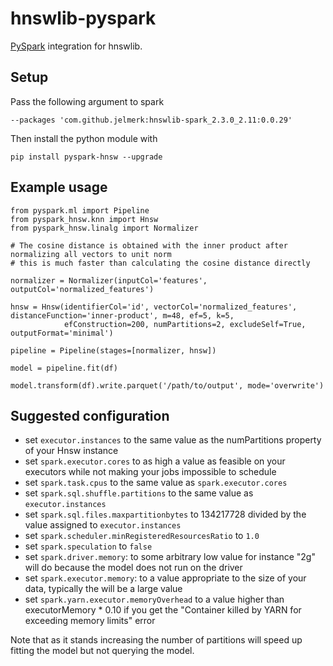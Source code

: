 hnswlib-pyspark
===============

[PySpark](https://spark.apache.org/) integration for hnswlib.

Setup
-----

Pass the following argument to spark

    --packages 'com.github.jelmerk:hnswlib-spark_2.3.0_2.11:0.0.29'

Then install the python module with

    pip install pyspark-hnsw --upgrade
    

Example usage
-------------

    from pyspark.ml import Pipeline
    from pyspark_hnsw.knn import Hnsw
    from pyspark_hnsw.linalg import Normalizer

    # The cosine distance is obtained with the inner product after normalizing all vectors to unit norm
    # this is much faster than calculating the cosine distance directly
    
    normalizer = Normalizer(inputCol='features', outputCol='normalized_features')
    
    hnsw = Hnsw(identifierCol='id', vectorCol='normalized_features', distanceFunction='inner-product', m=48, ef=5, k=5,
                efConstruction=200, numPartitions=2, excludeSelf=True, outputFormat='minimal')
    
    pipeline = Pipeline(stages=[normalizer, hnsw])
    
    model = pipeline.fit(df)
    
    model.transform(df).write.parquet('/path/to/output', mode='overwrite')

Suggested configuration
-----------------------

- set `executor.instances` to the same value as the numPartitions property of your Hnsw instance
- set `spark.executor.cores` to as high a value as feasible on your executors while not making your jobs impossible to schedule
- set `spark.task.cpus` to the same value as `spark.executor.cores`
- set `spark.sql.shuffle.partitions` to the same value as `executor.instances`
- set `spark.sql.files.maxpartitionbytes` to 134217728 divided by the value assigned to `executor.instances`
- set `spark.scheduler.minRegisteredResourcesRatio` to `1.0`
- set `spark.speculation` to `false`
- set `spark.driver.memory`: to some arbitrary low value for instance "2g" will do because the model does not run on the driver
- set `spark.executor.memory`: to a value appropriate to the size of your data, typically the will be a large value 
- set `spark.yarn.executor.memoryOverhead` to a value higher than executorMemory * 0.10 if you get the "Container killed by YARN for exceeding memory limits" error

Note that as it stands increasing the number of partitions will speed up fitting the model but not querying the model. 

